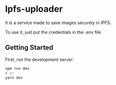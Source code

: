 # Ipfs-uploader
It is a service made to save images securely in IPFS.

To use it, just put the credentials in the .env file.

## Getting Started

First, run the development server:

```bash
npm run dev
# or
yarn dev
```
